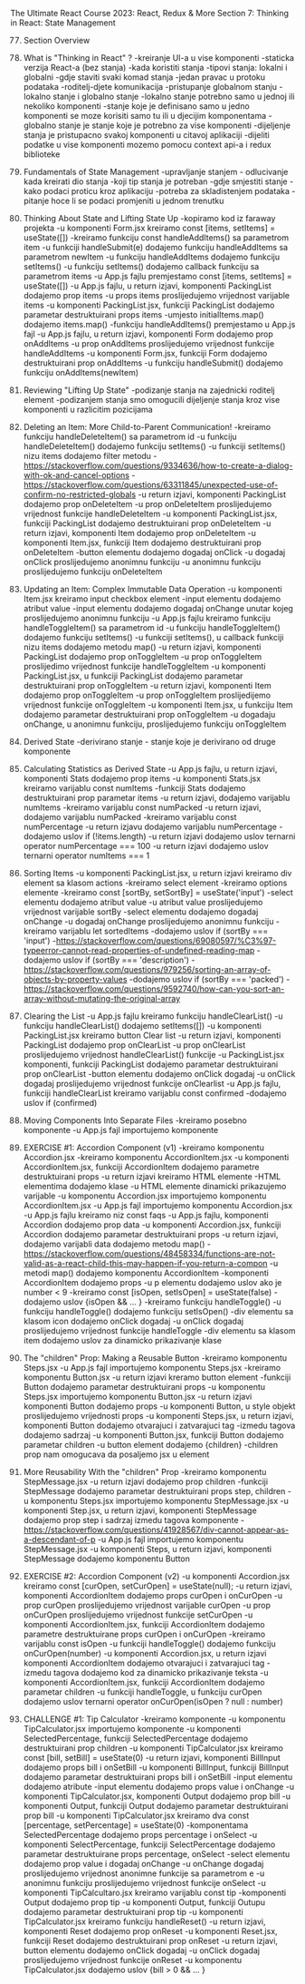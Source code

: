 The Ultimate React Course 2023: React, Redux & More
Section 7: Thinking in React: State Management


77. Section Overview

78. What is "Thinking in React" ?
-kreiranje UI-a u vise komponenti
-staticka verzija React-a (bez stanja)
-kada koristiti stanja
-tipovi stanja: lokalni i globalni
-gdje staviti svaki komad stanja
-jedan pravac u protoku podataka
-roditelj-djete komunikacija
-pristupanje globalnom stanju
-lokalno stanje i globalno stanje
-lokalno stanje potrebno samo u jednoj ili nekoliko komponenti
-stanje koje je definisano samo u jedno komponenti se moze korisiti samo tu ili u djecijim komponentama
-globalno stanje je stanje koje je potrebno za vise komponenti
-dijeljenje stanja je pristupacno svakoj komponenti u citavoj aplikaciji
-dijeliti podatke u vise komponenti mozemo pomocu context api-a i redux biblioteke

79. Fundamentals of State Management 
-upravljanje stanjem - odlucivanje kada kreirati dio stanja
-koji tip stanja je potreban
-gdje smjestiti stanje 
-kako podaci proticu kroz aplikaciju
-potreba za skladistenjem podataka
-pitanje hoce li se podaci promjeniti u jednom trenutku

80. Thinking About State and Lifting State Up
-kopiramo kod iz faraway projekta
-u komponenti Form.jsx kreiramo const [items, setItems] = useState([])
-kreiramo funkciju const handleAddItems() sa parametrom item
-u funkciji handleSubmit(e) dodajemo funkciju handleAddItems sa parametrom newItem
-u funkciju handleAddItems dodajemo funkciju setItems()
-u funkciju setItems() dodajemo callback funkciju sa parametrom items
-u App.js fajlu premjestamo const [items, setItems] = useState([])
-u App.js fajlu, u return izjavi, komponenti PackingList dodajemo prop items
-u props items proslijedujemo vrijednost varijable items
-u komponenti PackingList.jsx, funkciji PackingList dodajemo parametar destruktuirani props items
-umjesto initialItems.map() dodajemo items.map()
-funkciju handleAddItems() premjestamo u App.js fajl
-u App.js fajlu, u return izjavi, komponenti Form dodajemo prop onAddItems
-u prop onAddItems proslijedujemo vrijednost funkcije handleAddItems
-u komponenti Form.jsx, funkciji Form dodajemo destruktuirani prop onAddItems
-u funkciju handleSubmit() dodajemo funkciju onAddItems(newItem)

81. Reviewing "Lifting Up State"
-podizanje stanja na zajednicki roditelj element
-podizanjem stanja smo omogucili dijeljenje stanja kroz vise komponenti u razlicitim pozicijama

82. Deleting an Item: More Child-to-Parent Communication!
-kreiramo funkciju handleDeleteItem() sa parametrom id
-u funkciju handleDeleteItem() dodajemo funkciju setItems()
-u funkciji setItems() nizu items dodajemo filter metodu
-https://stackoverflow.com/questions/9334636/how-to-create-a-dialog-with-ok-and-cancel-options
-https://stackoverflow.com/questions/63311845/unexpected-use-of-confirm-no-restricted-globals
-u return izjavi, komponenti PackingList dodajemo prop onDeleteItem
-u prop onDeleteItem proslijedujemo vrijednost funkcije handleDeleteItem
-u komponenti PackingList.jsx, funkciji PackingList dodajemo destruktuirani prop onDeleteItem
-u return izjavi, komponenti Item dodajemo prop onDeleteItem
-u komponenti Item.jsx, funkciji Item dodajemo destruktuirani prop onDeleteItem
-button elementu dodajemo dogadaj onClick
-u dogadaj onClick proslijedujemo anonimnu funkciju
-u anonimnu funkciju proslijedujemo funkciju onDeleteItem

83. Updating an Item: Complex Immutable Data Operation
-u komponenti Item.jsx kreiramo input checkbox element
-input elementu dodajemo atribut value
-input elementu dodajemo dogadaj onChange unutar kojeg proslijedujemo anonimnu funkciju
-u App.js fajlu kreiramo funkciju handleToggleItem() sa parametrom id
-u funkciju handleToggleItem() dodajemo funkciju setItems()
-u funkciji setItems(), u callback funkciji nizu items dodajemo metodu map()
-u return izjavi, komponenti PackingList dodajemo prop onToggleItem
-u prop onToggleItem proslijedimo vrijednost funkcije handleToggleItem 
-u komponenti PackingList.jsx, u funkciji PackingList dodajemo parametar destruktuirani prop onToggleItem
-u return izjavi, komponenti Item dodajemo prop onToggleItem
-u prop onToggleItem proslijedijemo vrijednost funkcije onToggleItem
-u komponenti Item.jsx, u funkciju Item dodajemo parametar destruktuirani prop onToggleItem
-u dogadaju onChange, u anonimnu funkciju, proslijedujemo funkciju onToggleItem

84. Derived State
-derivirano stanje - stanje koje je derivirano od druge komponente

85. Calculating Statistics as Derived State
-u App.js fajlu, u return izjavi, komponenti Stats dodajemo prop items
-u komponenti Stats.jsx kreiramo varijablu const numItems
-funkciji Stats dodajemo destruktuirani prop parametar items
-u return izjavi, dodajemo varijablu numItems
-kreiramo varijablu const numPacked
-u return izjavi, dodajemo varijablu numPacked
-kreiramo varijablu const numPercentage
-u return izjavu dodajemo varijablu numPercentage
-dodajemo uslov if (!items.length)
-u return izjavi dodajemo uslov ternarni operator numPercentage === 100
-u return izjavi dodajemo uslov ternarni operator numItems === 1

86. Sorting Items
-u komponenti PackingList.jsx, u return izjavi kreiramo div element sa klasom actions
-kreiramo select element
-kreiramo options elemente
-kreiramo const [sortBy, setSortBy] = useState('input')
-select elementu dodajemo atribut value
-u atribut value proslijedujemo vrijednost varijable sortBy
-select elementu dodajemo dogadaj onChange
-u dogadaj onChange proslijedujemo anonimnu funkciju
-kreiramo varijablu let sortedItems
-dodajemo uslov if (sortBy === 'input')
-https://stackoverflow.com/questions/69080597/%C3%97-typeerror-cannot-read-properties-of-undefined-reading-map
-dodajemo uslov if (sortBy === 'description')
-https://stackoverflow.com/questions/979256/sorting-an-array-of-objects-by-property-values
-dodajemo uslov if (sortBy === 'packed')
-https://stackoverflow.com/questions/9592740/how-can-you-sort-an-array-without-mutating-the-original-array

87. Clearing the List
-u App.js fajlu kreiramo funkciju handleClearList()
-u funkciju handleClearList() dodajemo setItems([])
-u komponenti PackingList.jsx kreiramo button Clear list
-u return izjavi, komponenti PackingList dodajemo prop onClearList
-u prop onClearList proslijedujemo vrijednost handleClearList() funkcije
-u PackingList.jsx komponenti, funkciji PackingList dodajemo parametar destruktuirani prop onClearList
-button elementu dodajemo onClick dogadaj
-u onClick dogadaj proslijedujemo vrijednost funkcije onClearlist
-u App.js fajlu, funkciji handleClearList kreiramo varijablu const confirmed
-dodajemo uslov if (confirmed)

88. Moving Components Into Separate Files
-kreiramo posebno komponente
-u App.js fajl importujemo komponente

89. EXERCISE #1: Accordion Component (v1)
-kreiramo komponentu Accordion.jsx
-kreiramo komponentu AccordionItem.jsx
-u komponenti AccordionItem.jsx, funkciji AccordionItem dodajemo parametre destruktuirani props
-u return izjavi kreiramo HTML elemente
-HTML elementima dodajemo klase
-u HTML elemente dinamicki prikazujemo varijable
-u komponentu Accordion.jsx importujemo komponentu AccordionItem.jsx
-u App.js fajl importujemo komponentu Accordion.jsx
-u App.js fajlu kreiramo niz const faqs 
-u App.js fajlu, komponenti Accordion dodajemo prop data
-u komponenti Accordion.jsx, funkciji Accordion dodajemo parametar destruktuirani props
-u return izjavi, dodajemo varijabli data dodajemo metodu map()
-https://stackoverflow.com/questions/48458334/functions-are-not-valid-as-a-react-child-this-may-happen-if-you-return-a-compon
-u metodi map() dodajemo komponentu AccordionItem
-komponenti AccordionItem dodajemo props
-u p elementu dodajemo uslov ako je number < 9 
-kreiramo const [isOpen, setIsOpen] = useState(false)
-dodajemo uslov {isOpen && ... }
-kreiramo funkciju handleToggle()
-u funkciju handleToggle() dodajemo funkciju setIsOpen()
-div elementu sa klasom icon dodajemo onClick dogadaj
-u onClick dogadaj proslijedujemo vrijednost funkcije handleToggle
-div elementu sa klasom item dodajemo uslov za dinamicko prikazivanje klase

90. The "children" Prop: Making a Reusable Button
-kreiramo komponentu Steps.jsx
-u App.js fajl importujemo komponentu Steps.jsx
-kreiramo komponentu Button.jsx
-u return izjavi kreramo button element
-funkciji Button dodajemo parametar destruktuirani props
-u komponentu Steps.jsx importujemo komponentu Button.jsx
-u return izjavi komponenti Button dodajemo props
-u komponenti Button, u style objekt proslijedujemo vrijednosti props
-u komponenti Steps.jsx, u return izjavi, komponenti Button dodajemo otvarajuci i zatvarajuci tag
-izmedu tagova dodajemo sadrzaj
-u komponenti Button.jsx, funkciji Button dodajemo parametar children
-u button element dodajemo {children}
-children prop nam omogucava da posaljemo jsx u element

91. More Reusability With the "children" Prop
-kreiramo komponentu StepMessage.jsx
-u return izjavi dodajemo prop children
-funkciji StepMessage dodajemo parametar destruktuirani props step, children
-u komponentu Steps.jsx importujemo komponentu StepMessage.jsx
-u komponenti Step.jsx, u return izjavi, komponenti StepMessage dodajemo prop step i sadrzaj izmedu tagova komponente
-https://stackoverflow.com/questions/41928567/div-cannot-appear-as-a-descendant-of-p
-u App.js fajl importujemo komponentu StepMessage.jsx
-u komponenti Steps, u return izjavi, komponenti StepMessage dodajemo komponentu Button

92. EXERCISE #2: Accordion Component (v2)
-u komponenti Accordion.jsx kreiramo const [curOpen, setCurOpen] = useState(null);
-u return izjavi, komponenti AccordionItem dodajemo props curOpen i onCurOpen
-u prop curOpen proslijedujemo vrijednost varijable curOpen
-u prop onCurOpen proslijedujemo vrijednost funkcije setCurOpen
-u komponenti AccordionItem.jsx, funkciji AccordionItem dodajemo parametre destruktuirane props curOpen i onCurOpen
-kreiramo varijablu const isOpen
-u funkciji handleToggle() dodajemo funkciju onCurOpen(number)
-u komponenti Accordion.jsx, u return izjavi komponenti AccordionItem dodajemo otvarajuci i zatvarajuci tag
-izmedu tagova dodajemo kod za dinamicko prikazivanje teksta
-u komponenti AccordionItem.jsx, funkciji AccordionItem dodajemo parametar children
-u funkciji handleToggle, u funkciju curOpen dodajemo uslov ternarni operator onCurOpen(isOpen ? null : number)

93. CHALLENGE #1: Tip Calculator
-kreiramo komponente
-u komponentu TipCalculator.jsx importujemo komponente
-u komponenti SelectedPercentage, funkciji SelectedPercentage dodajemo destruktuirani prop children
-u komponenti TipCalculator.jsx kreiramo const [bill, setBill] = useState(0)
-u return izjavi, komponenti BillInput dodajemo props bill i onSetBill
-u komponenti BillInput, funkciji BillInput dodajemo parametar destruktuirani props bill i onSetBill
-input elementu dodajemo atribute
-input elementu dodajemo props value i onChange
-u komponenti TipCalculator.jsx, komponenti Output dodajemo prop bill
-u komponenti Output, funkciji Output dodajemo parametar destruktuirani prop bill
-u komponenti TipCalculator.jsx kreiramo dva const [percentage, setPercentage] = useState(0)
-komponentama SelectedPercentage dodajemo props percentage i onSelect
-u komponenti SelectPercentage, funkciji SelectPercentage dodajemo parametar destruktuirane props percentage, onSelect
-select elementu dodajemo prop value i dogadaj onChange
-u onChange dogadaj proslijedujemo vrijednost anonimne funkcije sa parametrom e
-u anonimnu funkciju proslijedujemo vrijednost funkcije onSelect
-u komponenti TipCalcultaro.jsx kreiramo varijablu const tip
-komponenti Output dodajemo prop tip
-u komponenti Output, funkciji Outupu dodajemo parametar destruktuirani prop tip
-u komponenti TipCalculator.jsx kreiramo funkciju handleReset()
-u return izjavi, komponenti Reset dodajemo prop onReset
-u komponenti Reset.jsx, funkciji Reset dodajemo destruktuirani prop onReset
-u return izjavi, button elementu dodajemo onClick dogadaj
-u onClick dogadaj proslijedujemo vrijednost funkcije onReset
-u komponentu TipCalculator.jsx dodajemo uslov {bill > 0 && ... }
